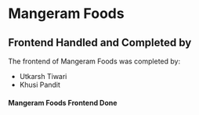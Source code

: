 # Mangeram Foods




## Frontend Handled and Completed by

The frontend of Mangeram Foods was completed by:

- Utkarsh Tiwari
- Khusi Pandit


#### Mangeram Foods Frontend Done



#